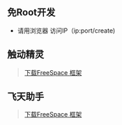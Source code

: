 ## 免Root开发
 - 请用浏览器 访问IP（ip:port/create)

## 触动精灵
> [下载FreeSpace 框架](https://scriptdance.github.io/node/assert/FreeSpace.lua)

## 飞天助手
> [下载FreeSpace 框架](https://scriptdance.github.io/node/assert/FreeSpace.t)

